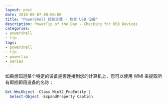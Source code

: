 ```yaml
---
layout: post
date: 2018-08-07 00:00:00
title: "PowerShell 技能连载 - 检查 USB 设备"
description: PowerTip of the Day - Checking for USB Devices
categories:
- powershell
- tip
tags:
- powershell
- tip
- powertip
- series
---
```

如果想知道某个特定的设备是否连接到您的计算机上，您可以使用 WMI 来提取所有即插即用设备的名称：

```powershell
Get-WmiObject -Class Win32_PnpEntity |
  Select-Object -ExpandProperty Caption
```

<!--本文国际来源：[Checking for USB Devices](http://community.idera.com/powershell/powertips/b/tips/posts/checking-for-usb-devices)-->
